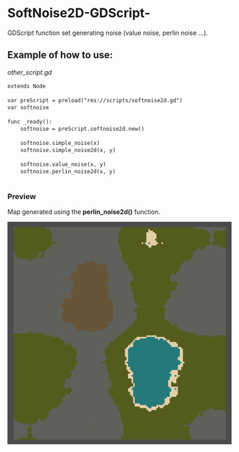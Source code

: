 # SoftNoise2D-GDScript-
GDScript function set generating noise (value noise, perlin noise ...).

## Example of how to use:

*other_script.gd*

```
extends Node

var preScript = preload("res://scripts/softnoise2d.gd")
var softnoise

func _ready():
	softnoise = preScript.softnoise2d.new()
	
	softnoise.simple_noise(x)
	softnoise.simple_noise2d(x, y)
	
	softnoise.value_noise(x, y)
	softnoise.perlin_noise2d(x, y)
	
```
### Preview
Map generated using the **perlin_noise2d()** function.

![SofNoise2D screenshot](map_sofnoise2d_perdugames.png)




